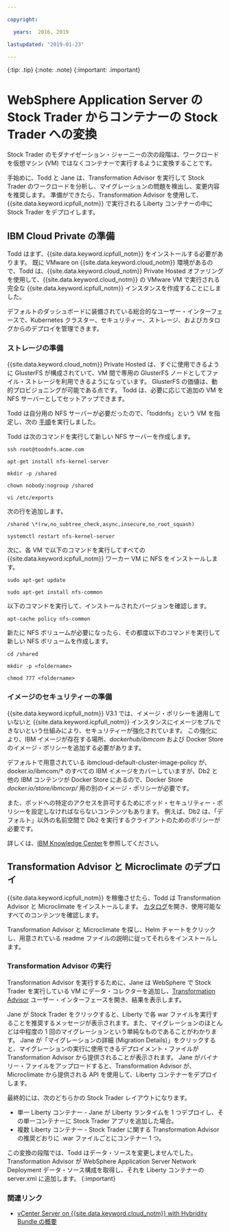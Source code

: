 ```yaml
---

copyright:

  years:  2016, 2019

lastupdated: "2019-01-23"

---
```


{:tip: .tip}
{:note: .note}
{:important: .important}

# WebSphere Application Server の Stock Trader からコンテナーの Stock Trader への変換

Stock Trader のモダナイゼーション・ジャーニーの次の段階は、ワークロードを仮想マシン (VM) ではなくコンテナーで実行するように変換することです。

手始めに、Todd と Jane は、Transformation Advisor を実行して Stock Trader のワークロードを分析し、マイグレーションの問題を検出し、変更内容を推奨します。 準備ができたら、Transformation Advisor を使用して、{{site.data.keyword.icpfull_notm}} で実行される Liberty コンテナーの中に Stock Trader をデプロイします。

## IBM Cloud Private の準備

Todd はまず、{{site.data.keyword.icpfull_notm}} をインストールする必要があります。 既に VMware on {{site.data.keyword.cloud_notm}} 環境があるので、Todd は、{{site.data.keyword.cloud_notm}} Private Hosted オファリングを使用して、{{site.data.keyword.cloud_notm}} の VMware VM で実行される完全な {{site.data.keyword.icpfull_notm}} インスタンスを作成することにしました。

デフォルトのダッシュボードに装備されている総合的なユーザー・インターフェースで、Kubernetes クラスター、セキュリティー、ストレージ、およびカタログからのデプロイを管理できます。

### ストレージの準備

{{site.data.keyword.cloud_notm}} Private Hosted は、すぐに使用できるように GlusterFS が構成されていて、VM 間で専用の GlusterFS ノードとしてファイル・ストレージを利用できるようになっています。 GlusterFS の価値は、動的プロビジョニングが可能である点です。 Todd は、必要に応じて追加の VM を NFS サーバーとしてセットアップできます。

Todd は自分用の NFS サーバーが必要だったので、「toddnfs」という VM を指定し、次の
[手順](https://help.ubuntu.com/community/SettingUpNFSHowTo)を実行しました。

Todd は次のコマンドを実行して新しい NFS サーバーを作成します。

`ssh root@toodnfs.acme.com`

`apt-get install nfs-kernel-server`

`mkdir -p /shared`

`chown nobody:nogroup /shared`

`vi /etc/exports`

次の行を追加します。

`/shared \*(rw,no_subtree_check,async,insecure,no_root_squash)`

`systemctl restart nfs-kernel-server`

次に、各 VM で以下のコマンドを実行してすべての {{site.data.keyword.icpfull_notm}} ワーカー VM に NFS をインストールします。

`sudo apt-get update`

`sudo apt-get install nfs-common`

以下のコマンドを実行して、インストールされたバージョンを確認します。

`apt-cache policy nfs-common`

新たに NFS ボリュームが必要になったら、その都度以下のコマンドを実行して新しい NFS ボリュームを作成します。

`cd /shared`

`mkdir -p <foldername>`

`chmod 777 <foldername>`

### イメージのセキュリティーの準備

{{site.data.keyword.icpfull_notm}} V3.1 では、イメージ・ポリシーを適用していないと {{site.data.keyword.icpfull_notm}} インスタンスにイメージをプルできないという仕組みにより、セキュリティーが強化されています。 この強化により、IBM イメージが存在する場所、*dockerhub/ibmcom* および Docker Store のイメージ・ポリシーを追加する必要があります。

デフォルトで用意されている ibmcloud-default-cluster-image-policy が、docker.io/ibmcom/\* のすべての IBM イメージをカバーしていますが、Db2 と他の IBM コンテンツが Docker Store にあるので、Docker Store  *docker.io/store/ibmcorp/* 用の別のイメージ・ポリシーが必要です。

また、ポッドへの特定のアクセスを許可するためにポッド・セキュリティー・ポリシーを設定しなければならないコンテンツもあります。 例えば、Db2 は、「デフォルト」以外の名前空間で Db2 を実行するクライアントのためのポリシーが必要です。

詳しくは、[IBM Knowledge
Center](https://www.ibm.com/support/knowledgecenter/SSBS6K_3.1.0/manage_cluster/enable_pod_security.html)を参照してください。

## Transformation Advisor と Microclimate のデプロイ

{{site.data.keyword.icpfull_notm}} を稼働させたら、Todd は Transformation Advisor と Microclimate をインストールします。 [カタログ](https://www.ibm.com/cloud/private/developer)を開き、使用可能なすべてのコンテンツを確認します。

Transformation Advisor と Microclimate を探し、Helm チャートをクリックし、用意されている readme ファイルの説明に従ってそれらをインストールします。

### Transformation Advisor の実行

Transformation Advisor を実行するために、Jane は WebSphere で Stock Trader を実行している VM にデータ・コレクターを追加し、[Transformation
Advisor](https://developer.ibm.com/recipes/tutorials/using-the-transformation-advisor-on-ibm-cloud-private/) ユーザー・インターフェースを開き、結果を表示します。

Jane が Stock Trader をクリックすると、Liberty で各 war ファイルを実行することを推奨するメッセージが表示されます。また、マイグレーションのほとんどは中程度の 1 回のマイグレーションという単純なものであることがわかります。 Jane が「マイグレーションの詳細 (Migration Details)」をクリックすると、マイグレーションの実行に使用できるデプロイメント・ファイルが Transformation Advisor から提供されることが表示されます。 Jane がバイナリー・ファイルをアップロードすると、Transformation Advisor が、Microclimate から提供される API を使用して、Liberty コンテナーをデプロイします。

最終的には、次のどちらかの Stock Trader レイアウトになります。
* 単一 Liberty コンテナー - Jane が Liberty ランタイムを 1 つデプロイし、その単一コンテナーに Stock Trader アプリを追加した場合。
* 複数 Liberty コンテナー - Stock Trader に関する Transformation Advisor の推奨どおりに .war ファイルごとにコンテナー 1 つ。

この変換の段階では、Todd はデータ・ソースを変更しませんでした。 Transformation Advisor が WebSphere Application Server Network Deployment データ・ソース構成を取得し、それを Liberty コンテナーの server.xml に追加します。
{:important}

### 関連リンク

* [vCenter Server on {{site.data.keyword.cloud_notm}} with Hybridity Bundle の概要](/docs/services/vmwaresolutions/archiref/vcs/vcs-hybridity-intro.html)
